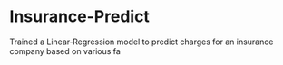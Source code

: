 # Insurance-Predict
Trained a Linear‑Regression model to predict charges for an insurance company based on various fa
